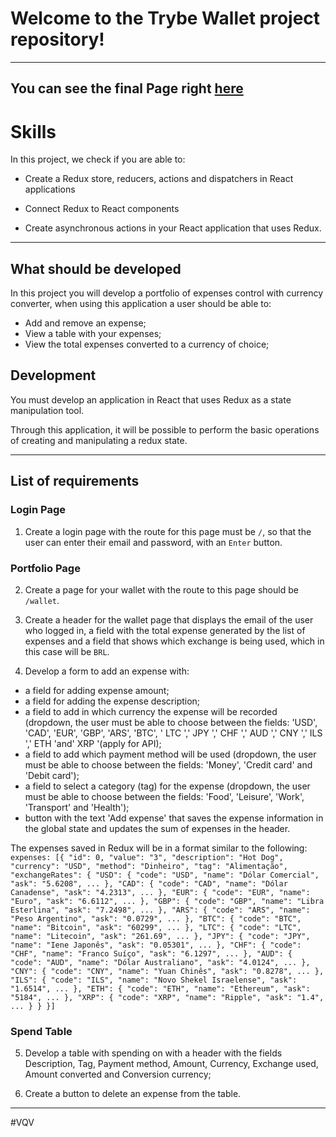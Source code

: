 # Welcome to the Trybe Wallet project repository!
---
## You can see the final Page right [here](https://trybewallet-kappa.vercel.app/)

# Skills
In this project, we check if you are able to:

   * Create a Redux store, reducers, actions and dispatchers in React applications

   * Connect Redux to React components

   * Create asynchronous actions in your React application that uses Redux.
    
---

## What should be developed

In this project you will develop a portfolio of expenses control with currency converter, when using this application a user should be able to:
   - Add and remove an expense;
   - View a table with your expenses;
   - View the total expenses converted to a currency of choice;

## Development
  
You must develop an application in React that uses Redux as a state manipulation tool.

Through this application, it will be possible to perform the basic operations of creating and manipulating a redux state.

---

## List of requirements

### Login Page

1. Create a login page with the route for this page must be `/`, so that the user can enter their email and password, with an `Enter` button.

### Portfolio Page

2. Create a page for your wallet with the route to this page should be `/wallet`.

3. Create a header for the wallet page that displays the email of the user who logged in, a field with the total expense generated by the list of expenses and a field that shows which exchange is being used, which in this case will be `BRL`.

4. Develop a form to add an expense with:
  * a field for adding expense amount;
  * a field for adding the expense description;
  * a field to add in which currency the expense will be recorded (dropdown, the user must be able to choose between the fields: 'USD', 'CAD', 'EUR', 'GBP', 'ARS', 'BTC', ' LTC ',' JPY ',' CHF ',' AUD ',' CNY ',' ILS ',' ETH 'and' XRP '(apply for API);
  * a field to add which payment method will be used (dropdown, the user must be able to choose between the fields: 'Money', 'Credit card' and 'Debit card');
  * a field to select a category (tag) for the expense (dropdown, the user must be able to choose between the fields: 'Food', 'Leisure', 'Work', 'Transport' and 'Health');
  * button with the text 'Add expense' that saves the expense information in the global state and updates the sum of expenses in the header.

  The expenses saved in Redux will be in a format similar to the following:  
    ```
    expenses: [{
      "id": 0,
      "value": "3",
      "description": "Hot Dog",
      "currency": "USD",
      "method": "Dinheiro",
      "tag": "Alimentação",
      "exchangeRates": {
        "USD": {
          "code": "USD",
          "name": "Dólar Comercial",
          "ask": "5.6208",
          ...
        },
        "CAD": {
          "code": "CAD",
          "name": "Dólar Canadense",
          "ask": "4.2313",
          ...
        },
        "EUR": {
          "code": "EUR",
          "name": "Euro",
          "ask": "6.6112",
          ...
        },
        "GBP": {
          "code": "GBP",
          "name": "Libra Esterlina",
          "ask": "7.2498",
          ...
        },
        "ARS": {
          "code": "ARS",
          "name": "Peso Argentino",
          "ask": "0.0729",
          ...
        },
        "BTC": {
          "code": "BTC",
          "name": "Bitcoin",
          "ask": "60299",
          ...
        },
        "LTC": {
          "code": "LTC",
          "name": "Litecoin",
          "ask": "261.69",
          ...
        },
        "JPY": {
          "code": "JPY",
          "name": "Iene Japonês",
          "ask": "0.05301",
          ...
        },
        "CHF": {
          "code": "CHF",
          "name": "Franco Suíço",
          "ask": "6.1297",
          ...
        },
        "AUD": {
          "code": "AUD",
          "name": "Dólar Australiano",
          "ask": "4.0124",
          ...
        },
        "CNY": {
          "code": "CNY",
          "name": "Yuan Chinês",
          "ask": "0.8278",
          ...
        },
        "ILS": {
          "code": "ILS",
          "name": "Novo Shekel Israelense",
          "ask": "1.6514",
          ...
        },
        "ETH": {
          "code": "ETH",
          "name": "Ethereum",
          "ask": "5184",
          ...
        },
        "XRP": {
          "code": "XRP",
          "name": "Ripple",
          "ask": "1.4",
          ...
        }
      }
    }]
    ```

### Spend Table

5. Develop a table with spending on with a header with the fields Description, Tag, Payment method, Amount, Currency, Exchange used, Amount converted and Conversion currency;

6. Create a button to delete an expense from the table.

---
#VQV
